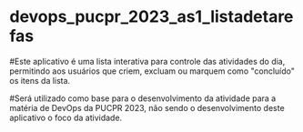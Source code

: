 # devops_pucpr_2023_as1_listadetarefas

#Este aplicativo é uma lista interativa para controle das atividades do dia, permitindo aos usuários que criem, excluam ou marquem como "concluído" os itens da lista.

#Será utilizado como base para o desenvolvimento da atividade para a matéria de DevOps da PUCPR 2023, não sendo o desenvolvimento deste aplicativo o foco da atividade.
